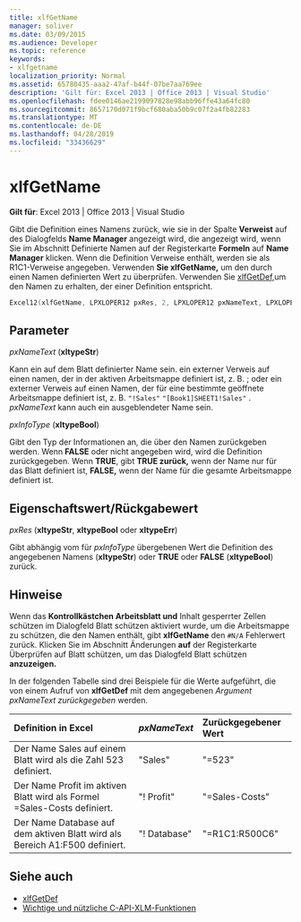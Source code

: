 ```yaml
---
title: xlfGetName
manager: soliver
ms.date: 03/09/2015
ms.audience: Developer
ms.topic: reference
keywords:
- xlfgetname
localization_priority: Normal
ms.assetid: 65780435-aaa2-47af-b44f-07be7aa769ee
description: 'Gilt für: Excel 2013 | Office 2013 | Visual Studio'
ms.openlocfilehash: fdee0146ae2199097828e98abb96ffe43a64fc80
ms.sourcegitcommit: 8657170d071f9bcf680aba50b9c07f2a4fb82283
ms.translationtype: MT
ms.contentlocale: de-DE
ms.lasthandoff: 04/28/2019
ms.locfileid: "33436629"
---
```

# <a name="xlfgetname"></a>xlfGetName

**Gilt für**: Excel 2013 | Office 2013 | Visual Studio 
  
Gibt die Definition eines Namens zurück, wie sie in der Spalte **Verweist** auf des Dialogfelds  **Name Manager** angezeigt wird, die angezeigt wird, wenn Sie im Abschnitt Definierte Namen auf der Registerkarte **Formeln** auf **Name Manager** klicken. Wenn die Definition Verweise enthält, werden sie als R1C1-Verweise angegeben. Verwenden **Sie xlfGetName,** um den durch einen Namen definierten Wert zu überprüfen. Verwenden Sie [xlfGetDef,](xlfgetdef.md)um den Namen zu erhalten, der einer Definition entspricht.
  
```cpp
Excel12(xlfGetName, LPXLOPER12 pxRes, 2, LPXLOPER12 pxNameText, LPXLOPER12 pxInfoType);
```

## <a name="parameters"></a>Parameter

_pxNameText_ (**xltypeStr**)
  
Kann ein auf dem Blatt definierter Name sein. ein externer Verweis auf einen namen, der in der aktiven Arbeitsmappe definiert ist, z. B. ; oder ein externer Verweis auf einen Namen, der für eine bestimmte geöffnete Arbeitsmappe definiert ist, z. B.  `"!Sales"`  `"[Book1]SHEET1!Sales"` .  _pxNameText_ kann auch ein ausgeblendeter Name sein. 
  
_pxInfoType_ (**xltypeBool**)
  
Gibt den Typ der Informationen an, die über den Namen zurückgeben werden. Wenn **FALSE** oder nicht angegeben wird, wird die Definition zurückgegeben. Wenn **TRUE**, gibt **TRUE zurück,** wenn der Name nur für das Blatt definiert ist, **FALSE,** wenn der Name für die gesamte Arbeitsmappe definiert ist. 
  
## <a name="property-valuereturn-value"></a>Eigenschaftswert/Rückgabewert

_pxRes_ (**xltypeStr**, **xltypeBool** oder **xltypeErr**)
  
Gibt abhängig vom für  _pxInfoType_ übergebenen Wert die Definition des angegebenen Namens (**xltypeStr**) oder **TRUE** oder **FALSE** (**xltypeBool**) zurück.
  
## <a name="remarks"></a>Hinweise

Wenn das **Kontrollkästchen Arbeitsblatt und** Inhalt gesperrter  Zellen schützen im Dialogfeld Blatt schützen aktiviert wurde, um die Arbeitsmappe zu schützen, die den Namen enthält, gibt **xlfGetName** den `#N/A` Fehlerwert zurück. Klicken Sie im Abschnitt Änderungen  **auf** der  Registerkarte Überprüfen auf Blatt schützen, um das Dialogfeld Blatt schützen **anzuzeigen.** 
  
In der folgenden Tabelle sind drei Beispiele für die Werte aufgeführt, die von einem Aufruf von **xlfGetDef** mit dem angegebenen  _Argument pxNameText zurückgegeben_ werden. 
  
|**Definition in Excel**|**_pxNameText_**|**Zurückgegebener Wert**|
|:-----|:-----|:-----|
|Der Name Sales auf einem Blatt wird als die Zahl 523 definiert.  <br/> |"Sales"  <br/> |"=523"  <br/> |
|Der Name Profit im aktiven Blatt wird als Formel =Sales-Costs definiert.  <br/> |"! Profit"  <br/> |"=Sales-Costs"  <br/> |
|Der Name Database auf dem aktiven Blatt wird als Bereich A1:F500 definiert.  <br/> |"! Database"  <br/> |"=R1C1:R500C6"  <br/> |
   
## <a name="see-also"></a>Siehe auch

- [xlfGetDef](xlfgetdef.md)
- [Wichtige und nützliche C-API-XLM-Funktionen](essential-and-useful-c-api-xlm-functions.md)

